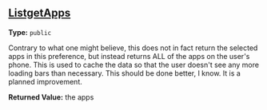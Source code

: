 ## [ListgetApps](https://github.com/TheAndroidMaster/Status/blob/master/app/src/main/java/com/james/status/data/preference/AppNotificationsPreferenceData.java#L34)

**Type:** `public`

Contrary to what one might believe, this does not in fact return the selected apps 
in this preference, but instead returns ALL of the apps on the user's phone. This 
is used to cache the data so that the user doesn't see any more loading bars than 
necessary. This should be done better, I know. It is a planned improvement. 



**Returned Value:** the apps  


